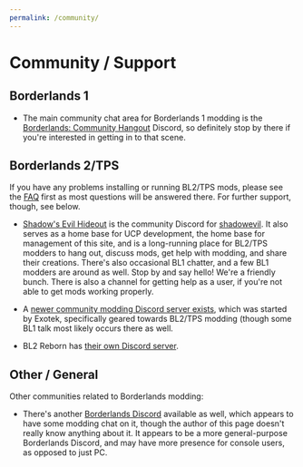 ```yaml
---
permalink: /community/
---
```


# Community / Support

## Borderlands 1

- The main community chat area for Borderlands 1 modding is the
  [Borderlands: Community Hangout](https://discord.gg/5pzGb6w) Discord, so
  definitely stop by there if you're interested in getting in to that scene.

## Borderlands 2/TPS

If you have any problems installing or running BL2/TPS mods, please see the
[FAQ](https://bit.ly/2un6scY) first as most questions will be answered there.
For further support, though, see below.

- [Shadow's Evil Hideout](https://discord.gg/0YjZxbVBS9b3bXUS) is the community
  Discord for [shadowevil](https://www.youtube.com/channel/UCqhy0tXbMqUrpMTjpv7A9lw).
  It also serves as a home base for UCP development, the home base for management of
  this site, and is a long-running place for BL2/TPS modders to hang out, discuss mods,
  get help with modding, and share their creations.  There's also occasional BL1
  chatter, and a few BL1 modders are around as well.  Stop by and say hello!
  We're a friendly bunch.  There is also a channel for getting help as a user, if
  you're not able to get mods working properly.

- A [newer community modding Discord server exists](https://discord.gg/x5uQjE6),
  which was started by Exotek, specifically geared towards BL2/TPS modding (though
  some BL1 talk most likely occurs there as well.

- BL2 Reborn has [their own Discord server](https://discord.gg/Rakbg5F).

## Other / General

Other communities related to Borderlands modding:

- There's another [Borderlands Discord](https://discordapp.com/invite/9dYYN6Y) available
  as well, which appears to have some modding chat on it, though the author of this page
  doesn't really know anything about it.  It appears to be a more general-purpose Borderlands
  Discord, and may have more presence for console users, as opposed to just PC.

